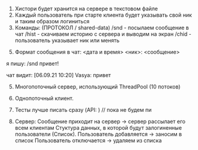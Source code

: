 1. Хистори будет хранится на сервере в текстовом файле
2. Каждый пользователь при старте клиента будет указывать свой ник и таким образом логиниться
3. Команды:
   (ПРОТОКОЛ / shared-data)
/snd - посылаем сообщение в чат
/hist - скачиваем историю с сервера и выводим на экран
/chid - пользователь указывает ник или менять

[comment]: <> (   &#40;Класс Message, в котором у нас будет храниться сообщение и/или команда&#41;)

[comment]: <> (    Message -> ChatMessage - команда с payload &#40;сообщение от клиента&#41;)

[comment]: <> (               CommandMessage - команды для сервера &#40;/hist&#41;)

[comment]: <> (-----------)

[comment]: <> (LoginMessage)

[comment]: <> (SendMessage)

[comment]: <> (HistMessage)

[comment]: <> (ChidMessage)

5. Формат сообщения в чат:
<дата и время> <ник>: <сообщение>
 
я пишу:
/snd привет!

чат видит:
[06.09.21 10:20] Vasya: привет

5. Многопоточный сервер, использующий ThreadPool  (10 потоков)
6. Однопоточный клиент.
7. Тесты лучше писать сразу (API: ) // пока не будем пи

8. Сервер:
Сообщение приходит на сервер -> сервер рассылает его всем клиентам
Стуктура данных, в которой будут залогиненные пользователи (Список).
Пользователь добавляется -> заносим в список
Пользователь отключается -> удаляем из списка
